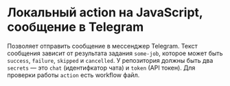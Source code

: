# Локальный action на JavaScript, сообщение в Telegram

Позволяет отправить сообщение в мессенджер Telegram. Текст сообщения зависит от результата задания `some-job`, которое может быть `success`, `failure`, `skipped` и `cancelled`. У репозитория должны быть два `secrets` — это `chat` (идентифкатор чата) и `token` (API токен). Для проверки работы `action` есть workflow файл.
